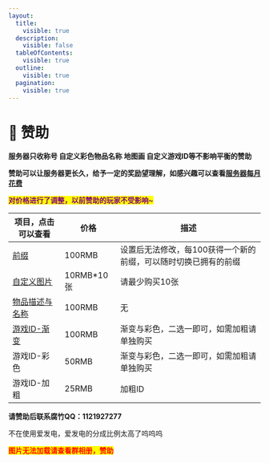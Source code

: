 ```yaml
---
layout:
  title:
    visible: true
  description:
    visible: false
  tableOfContents:
    visible: true
  outline:
    visible: true
  pagination:
    visible: true
---
```


# 💸 赞助

**服务器只收称号 自定义彩色物品名称 地图画 自定义游戏ID等不影响平衡的赞助**

**赞助可以让服务器更长久，给予一定的奖励望理解，如感兴趣可以查看**[**服务器每月花费**](zan-zhu-jiao-cheng/fu-wu-qi-mei-yue-hua-fei.md)

<mark style="color:purple;">**对价格进行了调整，以前赞助的玩家不受影响\~**</mark>

| 项目，点击可以查看                                                                              | 价格         | 描述                                |
| -------------------------------------------------------------------------------------- | ---------- | --------------------------------- |
| [前缀](zi-ding-yi-qian-zhui.md)                                                          | 100RMB     | 设置后无法修改，每100获得一个新的前缀，可以随时切换已拥有的前缀 |
| [自定义图片](cha-jian-jiao-cheng/cha-ru-tu-pian.md)                                         | 10RMB\*10张 | 请最少购买10张                          |
| [物品描述与名称](zan-zhu-jiao-cheng/zan-zhu-quan-xian/tie-zhen-xiu-gai-yan-se-yu-miao-shu.md) | 100RMB     | 无                                 |
| [游戏ID-渐变](zan-zhu-jiao-cheng/zan-zhu-quan-xian/zi-ding-yi-you-xi-id-yan-se.md)         | 100RMB     | 渐变与彩色，二选一即可，如需加粗请单独购买             |
| 游戏ID-彩色                                                                                | 50RMB      | 渐变与彩色，二选一即可，如需加粗请单独购买             |
| 游戏ID-加粗                                                                                | 25RMB      | 加粗ID                              |

**请赞助后联系腐竹QQ：1121927277**

不在使用爱发电，爱发电的分成比例太高了呜呜呜

<mark style="color:red;">**图片无法加载请查看群相册，赞助**</mark>

<figure><img src="https://s2.loli.net/2024/01/15/Oqa1bwxGj5WKTFB.png" alt=""><figcaption></figcaption></figure>
